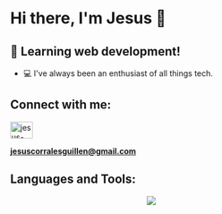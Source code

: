 # Hi there, I'm Jesus 👋
## 🌱 Learning web development!

- 💻 I've always been an enthusiast of all things tech. 

## Connect with me:
<p align="left">
  <a href="https://linkedin.com/in/jesus-jcg" target="blank"><img align="center" src="https://raw.githubusercontent.com/rahuldkjain/github-profile-readme-generator/master/src/images/icons/Social/linked-in-alt.svg" alt="jesus-jcg" height="30" width="40" /></a>
</p>

**jesuscorralesguillen@gmail.com**

## Languages and Tools:

<p align="center">
  <a href="https://skillicons.dev">
    <img src="https://skillicons.dev/icons?i=php,js,java,html,css,azure,github" />
  </a>
</p>
